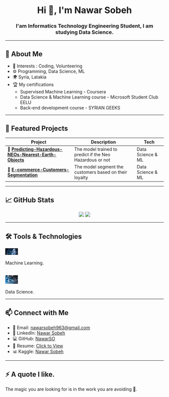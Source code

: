 <h1 align="center">Hi 👋, I'm Nawar Sobeh</h1>
<h3 align="center"> I'am Informatics Technology Engineering Student, I am studying Data Science. </h3>

---

<h2>📍 About Me</h2>
<ul>
  <li>🧠 Interests : Coding, Volunteering </li>
  <li>⚙️ Programming, Data Science, ML</li>
  <li>🌍 Syria, Latakia </li>
 
  <li>🏆 My certifications 
        <ul>
            <li>Supervised Machine Learning - Coursera </li>
            <li>Data Science & Machine Learning course - Microsoft Student Club EELU </li>
            <li>Back-end development course - SYRIAN GEEKS </li>
        </ul>
  </li>

</ul>

---

<h2>🚀 Featured Projects</h2>

| Project | Description | Tech |
|--------|-------------|------|
| 🔹 [**Predicting-Hazardous-NEOs-Nearest-Earth-Objects**](#) | The model trained to predict if the Neo Hazardous or not  | Data Science & ML |
| 🔹 [**E-commerce-Customers-Segmentation**](#) | The model segment the customers based on their loyalty| Data Science & ML |

---

<h2>📈 GitHub Stats</h2>

<p align="center">
  <img src="https://github-readme-stats.vercel.app/api?username=NawarSO&show_icons=true&theme=radical" width="50%"/>
  <img src="https://github-readme-streak-stats.herokuapp.com/?user=NawarSO&theme=radical" width="50%"/>
</p>

---

<h2>🛠 Tools & Technologies</h2>
<p align="left">
  <img src="assets/ML.jpg" width="40" title = 'Machine Learning' />  <p> Machine Learning. </p>
  <br>
  <img src="assets/data science.jpg" width="40" title = 'Data Science' /> <p> Data Science. </p>
  <!-- Add more icons here -->
</p>

---

<h2>📫 Connect with Me</h2>
<ul>
  <li>📧 Email: <a href="mailto:nawarsobeh963@gmail.com">nawarsobeh963@gmail.com</a></li>
  <li>💼 LinkedIn: <a href="https://www.linkedin.com/in/nawar-sobeh-6409972b3">Nawar Sobeh</a></li>
  <li>💻 GitHub: <a href="https://github.com/NawarSO">NawarSO</a></li>
  <li>📄 Resume: <a href="assets/NawarSobeh&apos;s CV.docx">Click to View</a></li>
  <li>📊 Kaggle: <a href="https://www.kaggle.com/nawar2">Nawar Sobeh</a></li> </li>
</ul>

---

<h2>⚡ A quote I like. </h2>
<p>The magic you are looking for is in the work you are avoiding 🖤.</p>